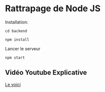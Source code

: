 # Rattrapage de Node JS
Installation:
```
cd backend
```
```
npm install
```
Lancer le serveur
```
npm start
```

## Vidéo Youtube Explicative
<a href="https://www.youtube.com/watch?v=eKUQ5RQeF4g">Le voici</a>
